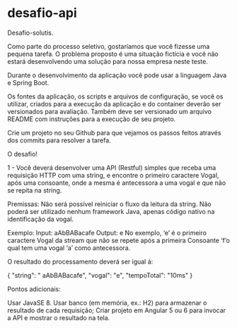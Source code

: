 # desafio-api
Desafio-solutis.

Como parte do processo seletivo, gostaríamos que você fizesse uma pequena tarefa. O problema proposto é uma situação fictícia e você não estará desenvolvendo uma solução para nossa empresa neste teste.

Durante o desenvolvimento da aplicação você pode usar a linguagem Java e Spring Boot.

Os fontes da aplicação, os scripts e arquivos de configuração, se você os utilizar, criados para a execução da aplicação e do container deverão ser versionados para avaliação. Também deve ser versionado um arquivo README com instruções para a execução de seu projeto.

Crie um projeto no seu Github para que vejamos os passos feitos através dos commits para resolver a tarefa.

O desafio!

1 - Você deverá desenvolver uma API (Restful) simples que receba uma requisição HTTP com uma string, e encontre o primeiro caractere Vogal, após uma consoante, onde a mesma é antecessora a uma vogal e que não se repita na string.

Premissas: Não será possível reiniciar o fluxo da leitura da string. Não poderá ser utilizado nenhum framework Java, apenas código nativo na identificação da vogal.

Exemplo: Input: aAbBABacafe Output: e No exemplo, ‘e’ é o primeiro caractere Vogal da stream que não se repete após a primeira Consoante ‘f’o qual tem uma vogal ‘a’ como antecessora.

O resultado do processamento deverá ser igual á:

{ "string": " aAbBABacafe", "vogal": "e", "tempoTotal": "10ms" }

Pontos adicionais:

Usar JavaSE 8. Usar banco (em memória, ex.: H2) para armazenar o resultado de cada requisição; Criar projeto em Angular 5 ou 6 para invocar a API e mostrar o resultado na tela.
